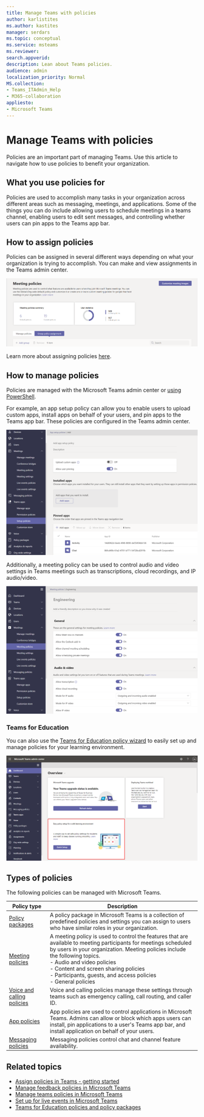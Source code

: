 ```yaml
---
title: Manage Teams with policies
author: karlistites
ms.author: kastites
manager: serdars
ms.topic: conceptual
ms.service: msteams
ms.reviewer: 
search.appverid: 
description: Lean about Teams policies.
audience: admin
localization_priority: Normal
MS.collection: 
- Teams_ITAdmin_Help
- M365-collaboration
appliesto: 
- Microsoft Teams
---
```


# Manage Teams with policies

Policies are an important part of managing Teams. Use this article to navigate how to use policies to benefit your organization.

## What you use policies for

Policies are used to accomplish many tasks in your organization across different areas such as messaging, meetings, and applications. Some of the things you can do include allowing users to schedule meetings in a teams channel, enabling users to edit sent messages, and controlling whether users can pin apps to the Teams app bar.

## How to assign policies

Policies can be assigned in several different ways depending on what your organization is trying to accomplish. You can make and view assignments in the Teams admin center.

![Screenshot of group policy assignment.](media/group-policy-assignment.png)

Learn more about assigning policies [here](policy-assignment-overview.md).

## How to manage policies

Policies are managed with the Microsoft Teams admin center or [using PowerShell](https://docs.microsoft.com/microsoftteams/teams-powershell-managing-teams#manage-policies-via-powershell).

For example, an app setup policy can allow you to enable users to upload custom apps, install apps on behalf of your users, and pin apps to the Teams app bar. These policies are configured in the Teams admin center.

![Screenshot of app setup policy.](media/app-setup-policy.png)

Additionally, a meeting policy can be used to control audio and video settings in Teams meetings such as transcriptions, cloud recordings, and IP audio/video.

![Screenshot of meeting policy.](media/engineering-meeting-policy.png)

### Teams for Education

You can also use the [Teams for Education policy wizard](easy-policy-setup-edu.md) to easily set up and manage policies for your learning environment.

![Screenshot of Teams for Education policy wizard.](media/easy-policy-setup-quick-setup.png)

## Types of policies

The following policies can be managed with Microsoft Teams.

Policy type | Description
------------|------------
[Policy packages](manage-policy-packages.md) | A policy package in Microsoft Teams is a collection of predefined policies and settings you can assign to users who have similar roles in your organization.
[Meeting policies](meeting-policies-in-teams.md) | A meeting policy is used to control the features that are available to meeting participants for meetings scheduled by users in your organization. Meeting policies include the following topics.<br> - Audio and video policies<br> - Content and screen sharing policies<br> - Participants, guests, and access policies<br> - General policies
[Voice and calling policies](voice-and-calling-policies.md)| Voice and calling policies manage these settings through teams such as emergency calling, call routing, and caller ID.
[App policies](app-policies.md)| App policies are used to control applications in Microsoft Teams. Admins can allow or block which apps users can install, pin applications to a user's Teams app bar, and install application on behalf of your users.
[Messaging policies](messaging-policies-in-teams.md)| Messaging policies control chat and channel feature availability.

## Related topics

* [Assign policies in Teams - getting started](policy-assignment-overview.md)
* [Manage feedback policies in Microsoft Teams](manage-feedback-policies-in-teams.md)
* [Manage teams policies in Microsoft Teams](teams-policies.md)
* [Set up for live events in Microsoft Teams](teams-live-events/set-up-for-teams-live-events.md)
* [Teams for Education policies and policy packages](policy-packages-edu.md)
